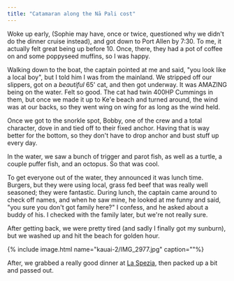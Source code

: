 ```yaml
---
title: "Catamaran along the Nā Pali cost"
---
```


Woke up early, (Sophie may have, once or twice, questioned why we didn't do the dinner cruise instead), and got down to Port Allen by 7:30. To me, it actually felt great being up before 10. Once, there, they had a pot of coffee on and some poppyseed muffins, so I was happy.

Walking down to the boat, the captain pointed at me and said, "you look like a local boy", but I told him I was from the mainland. We stripped off our slippers, got on a *beautiful* 65' cat, and then got underway. It was AMAZING being on the water. Felt so good. The cat had twin 400HP Cummings in them, but once we made it up to Ke'e beach and turned around, the wind was at our backs, so they went wing on wing for as long as the wind held.

Once we got to the snorkle spot, Bobby, one of the crew and a total character, dove in and tied off to their fixed anchor. Having that is way better for the bottom, so they don't have to drop anchor and bust stuff up every day.

In the water, we saw a bunch of trigger and parot fish, as well as a turtle, a couple puffer fish, and an octopus. So that was cool.

To get everyone out of the water, they announced it was lunch time. Burgers, but they were using local, grass fed beef that was really well seasoned; they were fantastic. During lunch, the captain came around to check off names, and when he saw mine, he looked at me funny and said, "you sure you don't got family here?" I confess, and he asked about a buddy of his. I checked with the family later, but we're not really sure.

After getting back, we were pretty tired (and sadly I finally got my sunburn), but we washed up and hit the beach for golden hour.

{% include image.html name="kauai-2/IMG_2977.jpg" caption=""%}

After, we grabbed a really good dinner at [La Spezia](http://www.laspeziakauai.com/), then packed up a bit and passed out.